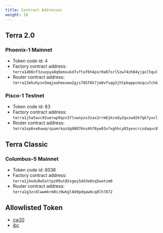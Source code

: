 ```yaml
---
title: Contract Addresses
weight: 10
---
```


## Terra 2.0

### Phoenix-1 Mainnet

- Token code id: 4
- Factory contract address: `terra1466nf3zuxpya8q9emxukd7vftaf6h4psr0a07srl5zw74zh84yjqxl5qul`
- Router contract address: `terra13ehuhysn5mqjeaheeuew2gjs785f6k7jm8vfsqg3jhtpkwppcmzqcu7chk`

### Pisco-1 Testnet

- Token code id: 83
- Factory contract address: `terra1jha5avc92uerwp9qzx3flvwnyxs3zax2rrm6jkcedy2qvzwd2k7qk7yxcl`
- Router contract address: `terra1xp6xe6uwqrspumrkazdg90876ns4h78yw03vfxghhcy03yexcrcsdaqvc8`

## Terra Classic

### Columbus-5 Mainnet

- Token code id: 6036
- Factory contract address: `terra1jkndu9w5attpz09ut02sgey5dd3e8sq5watzm0`
- Router contract address: `terra1g3zc8lwwmkrm0cz9wkgl849pdqaw6cq8lh7872`

## Allowlisted Token
- [cw20](https://github.com/terra-money/assets/blob/master/cw20/tokens.js)
- [ibc](https://github.com/terra-money/assets/blob/master/ibc/tokens.js)
